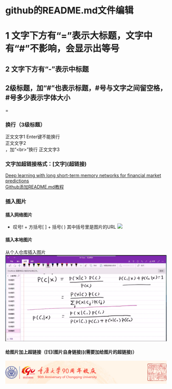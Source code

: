 # github的README.md文件编辑
1 文字下方有“=”表示大标题，文字中有“#”不影响，会显示出等号
==
2 文字下方有“-”表示中标题
-
## 2级标题，加“#”也表示标题，#号与文字之间留空格，#号多少表示字体大小
=
### 换行（3级标题）
正文文字1
Enter键不能换行
<br>正文文字2<br>，加“\<br>”换行
正文文字3<br>
### 文字加超链接格式：\[文字](超链接)
[Deep learning with long short-term memory networks for financial market predictions](https://www.onacademic.com/detail/journal_1000040136103710_a078.html)<br>
[Github添加README.md教程](https://www.cnblogs.com/peihao/p/5269153.html "点击跳转")<br>
### 插入图片
#### 插入网络图片
* 叹号! + 方括号[ ] + 括号( ) 其中括号里是图片的URL
![](http://news.cqu.edu.cn/newsv2/uploadfile/2019/0424/20190424024840793.jpg)
#### 插入本地图片
从个人仓库插入图片
![](https://github.com/AYjx/cqu301/blob/master/%E8%B4%9D%E5%8F%B6%E6%96%AF.png "贝叶斯公式")
#### 给图片加上超链接（\[\!\[](图片自身链接)](需要加给图片的超链接)）
[![](https://github.com/AYjx/cqu301/blob/master/%E9%87%8D%E5%BA%86%E5%A4%A7%E5%AD%A690%E5%91%A8%E5%B9%B4.jpg)](http://90.cqu.edu.cn/ "重庆大学90周年")
